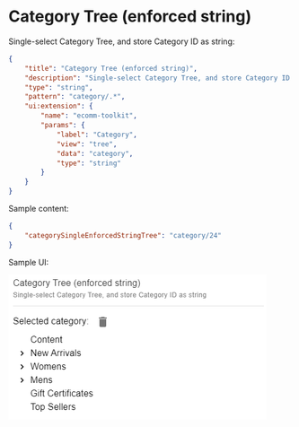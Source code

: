 # Category Tree (enforced string)

Single-select Category Tree, and store Category ID as string:

```json
{
    "title": "Category Tree (enforced string)",
    "description": "Single-select Category Tree, and store Category ID as string",
    "type": "string",
    "pattern": "category/.*",
    "ui:extension": {
        "name": "ecomm-toolkit",
        "params": {
            "label": "Category",
            "view": "tree",
            "data": "category",
            "type": "string"
        }
    }
}
```

Sample content:

```json
{
    "categorySingleEnforcedStringTree": "category/24"
}
```

Sample UI:

![Sample UI](../../media/category-tree-enforced-string.png)

